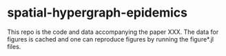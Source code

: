 # spatial-hypergraph-epidemics

This repo is the code and data accompanying the paper XXX. The data for figures is cached and one can reproduce figures by running the figure*.jl files. 
